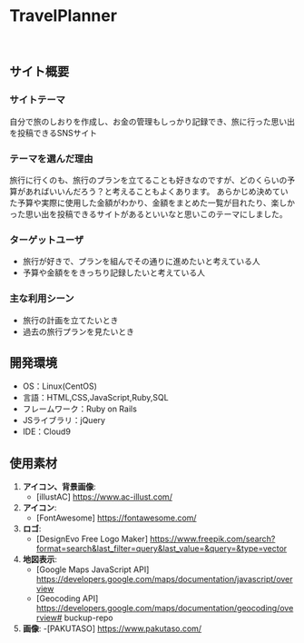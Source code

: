 # TravelPlanner
​
## サイト概要
### サイトテーマ

自分で旅のしおりを作成し、お金の管理もしっかり記録でき、旅に行った思い出を投稿できるSNSサイト
​
### テーマを選んだ理由

旅行に行くのも、旅行のプランを立てることも好きなのですが、どのくらいの予算があればいいんだろう？と考えることもよくあります。
あらかじめ決めていた予算や実際に使用した金額がわかり、金額をまとめた一覧が目れたり、楽しかった思い出を投稿できるサイトがあるといいなと思いこのテーマにしました。
​
### ターゲットユーザ
- 旅行が好きで、プランを組んでその通りに進めたいと考えている人
- 予算や金額ををきっちり記録したいと考えている人
​
### 主な利用シーン
- 旅行の計画を立てたいとき
- 過去の旅行プランを見たいとき

## 開発環境
- OS：Linux(CentOS)
- 言語：HTML,CSS,JavaScript,Ruby,SQL
- フレームワーク：Ruby on Rails
- JSライブラリ：jQuery
- IDE：Cloud9
​
## 使用素材
1. **アイコン、背景画像**:
    - [illustAC] https://www.ac-illust.com/
2. **アイコン**:
    - [FontAwesome] https://fontawesome.com/
3. **ロゴ**:
    - [DesignEvo Free Logo Maker] https://www.freepik.com/search?format=search&last_filter=query&last_value=&query=&type=vector
4. **地図表示**:
    - [Google Maps JavaScript API] https://developers.google.com/maps/documentation/javascript/overview
    - [Geocoding API] https://developers.google.com/maps/documentation/geocoding/overview# buckup-repo
5. **画像**:
    -[PAKUTASO] https://www.pakutaso.com/

